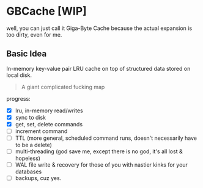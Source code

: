 # GBCache [WIP]

well, you can just call it Giga-Byte Cache because the actual expansion is too dirty, even for me.

## Basic Idea

In-memory key-value pair LRU cache on top of structured data stored on local disk.
> A giant complicated fucking map

progress:
- [x] lru, in-memory read/writes
- [x] sync to disk
- [x] get, set, delete commands
- [ ] increment command
- [ ] TTL (more general, scheduled command runs, doesn't necessarily have to be a delete)
- [ ] multi-threading (god save me, except there is no god, it's all lost & hopeless)
- [ ] WAL file write & recovery for those of you with nastier kinks for your databases
- [ ] backups, cuz yes.
